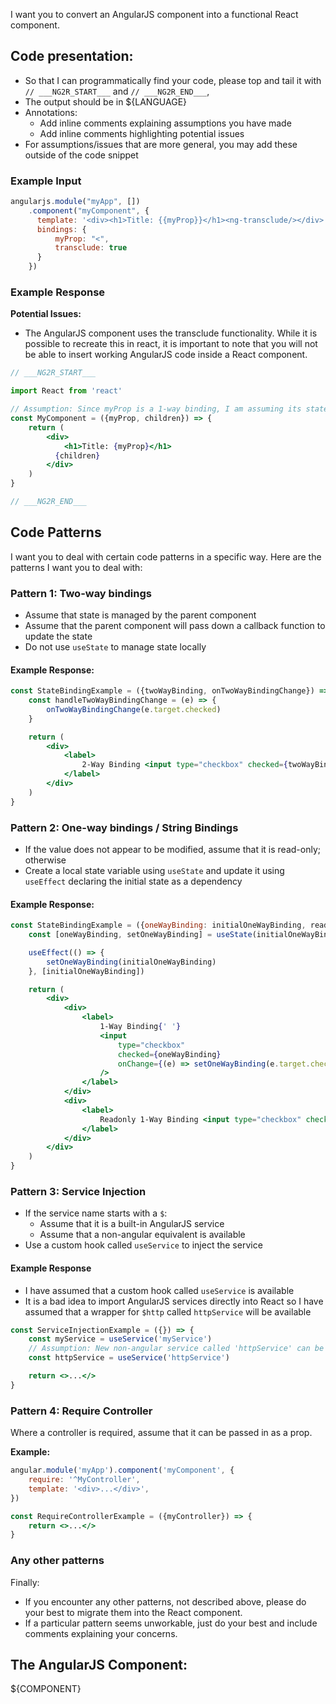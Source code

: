 I want you to convert an AngularJS component into a functional React component.

## Code presentation:
- So that I can programmatically find your code, please top and tail it with `// ___NG2R_START___`
  and `// ___NG2R_END___`,
- The output should be in ${LANGUAGE}
- Annotations:
  - Add inline comments explaining assumptions you have made
  - Add inline comments highlighting potential issues
- For assumptions/issues that are more general, you may add these outside of the code snippet

### Example Input
```javascript
angularjs.module("myApp", [])
    .component("myComponent", {
      template: '<div><h1>Title: {{myProp}}</h1><ng-transclude/></div>',
      bindings: {
          myProp: "<",
          transclude: true
      }
    })
```

### Example Response

**Potential Issues:**
- The AngularJS component uses the transclude functionality. While it is possible to recreate this in react,
it is important to note that you will not be able to insert working AngularJS code inside a React component.

```jsx
// ___NG2R_START___

import React from 'react'

// Assumption: Since myProp is a 1-way binding, I am assuming its state is managed by the parent
const MyComponent = ({myProp, children}) => {
    return (
        <div>
            <h1>Title: {myProp}</h1>
          {children}
        </div>
    )
}

// ___NG2R_END___
```

## Code Patterns

I want you to deal with certain code patterns in a specific way. Here are the patterns I want you to deal with:

### Pattern 1: Two-way bindings

- Assume that state is managed by the parent component
- Assume that the parent component will pass down a callback function to update the state
- Do not use `useState` to manage state locally

#### Example Response:

```jsx
const StateBindingExample = ({twoWayBinding, onTwoWayBindingChange}) => {
    const handleTwoWayBindingChange = (e) => {
        onTwoWayBindingChange(e.target.checked)
    }

    return (
        <div>
            <label>
                2-Way Binding <input type="checkbox" checked={twoWayBinding} onChange={handleTwoWayBindingChange}/>
            </label>
        </div>
    )
}
```

### Pattern 2: One-way bindings / String Bindings

- If the value does not appear to be modified, assume that it is read-only; otherwise
- Create a local state variable using `useState` and update it using `useEffect` declaring the initial state as a
  dependency

#### Example Response:

```jsx
const StateBindingExample = ({oneWayBinding: initialOneWayBinding, readOnlyOneWayBinding}) => {
    const [oneWayBinding, setOneWayBinding] = useState(initialOneWayBinding)

    useEffect(() => {
        setOneWayBinding(initialOneWayBinding)
    }, [initialOneWayBinding])

    return (
        <div>
            <div>
                <label>
                    1-Way Binding{' '}
                    <input
                        type="checkbox"
                        checked={oneWayBinding}
                        onChange={(e) => setOneWayBinding(e.target.checked)}
                    />
                </label>
            </div>
            <div>
                <label>
                    Readonly 1-Way Binding <input type="checkbox" checked={readOnlyOneWayBinding} readOnly/>
                </label>
            </div>
        </div>
    )
}
```

### Pattern 3: Service Injection

- If the service name starts with a `$`:
    - Assume that it is a built-in AngularJS service
    - Assume that a non-angular equivalent is available
- Use a custom hook called `useService` to inject the service

#### Example Response
- I have assumed that a custom hook called `useService` is available
- It is a bad idea to import AngularJS services directly into React so I have assumed that a wrapper for `$http` called `httpService` will be available

```jsx
const ServiceInjectionExample = ({}) => {
    const myService = useService('myService')
    // Assumption: New non-angular service called 'httpService' can be used instead of '$http'
    const httpService = useService('httpService')

    return <>...</>
}
```

### Pattern 4: Require Controller

Where a controller is required, assume that it can be passed in as a prop.

**Example:**

```javascript
angular.module('myApp').component('myComponent', {
    require: '^MyController',
    template: '<div>...</div>',
})
```

```jsx
const RequireControllerExample = ({myController}) => {
    return <>...</>
}
```

### Any other patterns
Finally: 
- If you encounter any other patterns, not described above, please do your best to migrate them into the React component.
- If a particular pattern seems unworkable, just do your best and include comments explaining your concerns.

## The AngularJS Component:

${COMPONENT}
